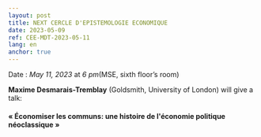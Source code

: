 ```yaml
---
layout: post
title: NEXT CERCLE D'EPISTEMOLOGIE ECONOMIQUE
date: 2023-05-09
ref: CEE-MDT-2023-05-11
lang: en
anchor: true
---
```



<i class="fas fa-table"></i> Date : _May 11, 2023_ at _6 pm_(MSE, sixth floor’s room)

**Maxime Desmarais-Tremblay** (Goldsmith, University of London) will give a talk:

#### « Économiser les communs: une histoire de l'économie politique néoclassique »
